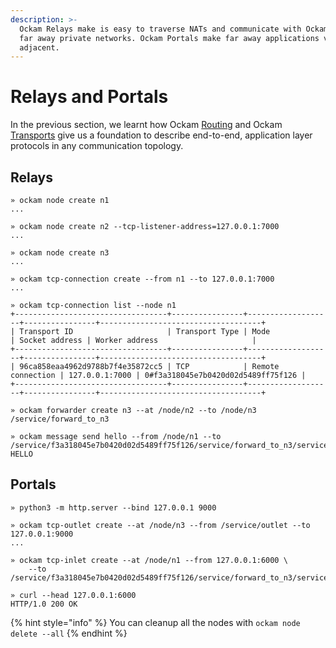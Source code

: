 ```yaml
---
description: >-
  Ockam Relays make is easy to traverse NATs and communicate with Ockam Nodes in
  far away private networks. Ockam Portals make far away applications virtually
  adjacent.
---
```


# Relays and Portals

In the previous section, we learnt how Ockam [Routing](relays.md#routing) and Ockam [Transports](relays.md#transports) give us a foundation to describe end-to-end, application layer protocols in any communication topology.

## Relays

```
» ockam node create n1
...

» ockam node create n2 --tcp-listener-address=127.0.0.1:7000
...

» ockam node create n3
...

» ockam tcp-connection create --from n1 --to 127.0.0.1:7000
...

» ockam tcp-connection list --node n1
+----------------------------------+----------------+-------------------+----------------+------------------------------------+
| Transport ID                     | Transport Type | Mode              | Socket address | Worker address                     |
+----------------------------------+----------------+-------------------+----------------+------------------------------------+
| 96ca858eaa4962d9788b7f4e35872cc5 | TCP            | Remote connection | 127.0.0.1:7000 | 0#f3a318045e7b0420d02d5489ff75f126 |
+----------------------------------+----------------+-------------------+----------------+------------------------------------+

» ockam forwarder create n3 --at /node/n2 --to /node/n3
/service/forward_to_n3

» ockam message send hello --from /node/n1 --to /service/f3a318045e7b0420d02d5489ff75f126/service/forward_to_n3/service/uppercase
HELLO
```

## Portals

```
» python3 -m http.server --bind 127.0.0.1 9000
```

```
» ockam tcp-outlet create --at /node/n3 --from /service/outlet --to 127.0.0.1:9000
...

» ockam tcp-inlet create --at /node/n1 --from 127.0.0.1:6000 \
    --to /service/f3a318045e7b0420d02d5489ff75f126/service/forward_to_n3/service/outlet
```

```
» curl --head 127.0.0.1:6000
HTTP/1.0 200 OK
```

{% hint style="info" %}
You can cleanup all the nodes with `ockam node delete --all`
{% endhint %}
